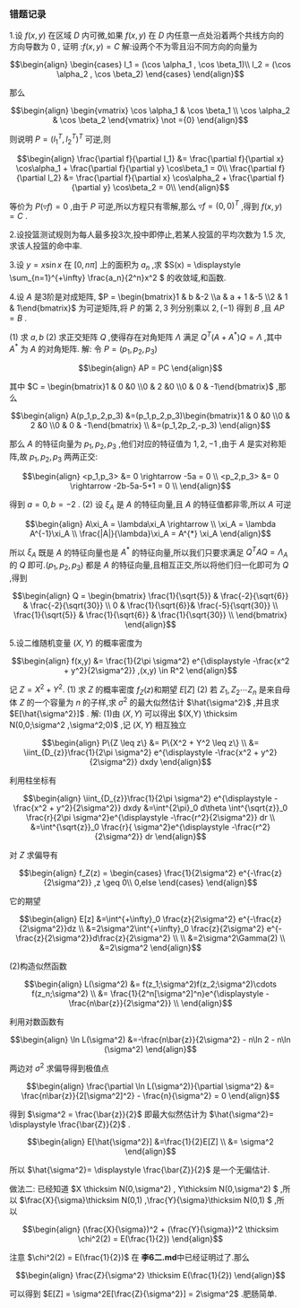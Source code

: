 ### 错题记录
1.设 $f(x,y)$ 在区域 $D$ 内可微,如果 $f(x,y)$ 在 $D$ 内任意一点处沿着两个共线方向的方向导数为 $0$ , 证明 :$f(x,y) = C$
解:设两个不为零且沿不同方向的向量为

$$\begin{align}
    \begin{cases}
        l_1 = (\cos \alpha_1 , \cos \beta_1)\\
        l_2 = (\cos \alpha_2 , \cos \beta_2)
    \end{cases}
\end{align}$$

那么

$$\begin{align}
    \begin{vmatrix}
        \cos \alpha_1 & \cos \beta_1 \\
        \cos \alpha_2 & \cos \beta_2
    \end{vmatrix} \not ={0}
\end{align}$$

则说明 $P = (l_1^T,l_2^T)^T$ 可逆,则

$$\begin{align}
    \frac{\partial f}{\partial l_1} &= \frac{\partial f}{\partial x} \cos\alpha_1 + \frac{\partial f}{\partial y} \cos\beta_1 = 0\\
    \frac{\partial f}{\partial l_2} &= \frac{\partial f}{\partial x} \cos\alpha_2 + \frac{\partial f}{\partial y} \cos\beta_2 = 0\\
\end{align}$$

等价为 $P(\triangledown f) = 0$ ,由于 $P$ 可逆,所以方程只有零解,那么 $\triangledown f = (0,0)^T$ ,得到 $f(x,y) = C$ .

2.设投篮测试规则为每人最多投3次,投中即停止,若某人投篮的平均次数为 $1.5$ 次,求该人投篮的命中率.


3.设 $y = x\sin x$ 在 $[0,n\pi]$ 上的面积为 $a_n$ ,求 $S(x) = \displaystyle \sum_{n=1}^{+\infty} \frac{a_n}{2^n}x^2 $ 的收敛域,和函数.


4.设 $A$ 是3阶是对成矩阵, $P = \begin{bmatrix}1 & b &-2 \\a & a + 1 &-5 \\2 & 1 & 1\end{bmatrix}$ 为可逆矩阵,将 $P$ 的第 $2,3$ 列分别乘以 $2,(-1)$ 得到 $B$ ,且 $AP = B$ .


(1) 求 $a,b$
(2) 求正交矩阵 $Q$ ,使得存在对角矩阵 $\Lambda$ 满足 $Q^T(A + A^{*})Q = \Lambda$ ,其中 $A^{*}$ 为 $A$ 的对角矩阵.
解:
令 $P = (p_1,p_2,p_3)$

$$\begin{align}
    AP = PC 
\end{align}$$

其中 $C = \begin{bmatrix}1 & 0 &0 \\0 & 2  &0 \\0 & 0 & -1\end{bmatrix}$ ,那么

$$\begin{align}
    A(p_1,p_2,p_3) &=(p_1,p_2,p_3)\begin{bmatrix}1 & 0 &0 \\0 & 2  &0 \\0 & 0 & -1\end{bmatrix} \\
    &=(p_1,2p_2,-p_3)
\end{align}$$

那么 $A$ 的特征向量为 $p_1,p_2,p_3$ ,他们对应的特征值为 $1,2,-1$ ,由于 $A$ 是实对称矩阵,故 $p_1,p_2,p_3$ 两两正交:

$$\begin{align}
    <p_1,p_3> &= 0 \rightarrow -5a = 0 \\
    <p_2,p_3> &= 0 \rightarrow -2b-5a-5+1 = 0 \\
\end{align}$$

得到 $a = 0,b=-2$ .
(2)
设 $\xi_A$ 是 $A$ 的特征向量,且 $A$ 的特征值都非零,所以 $A$ 可逆

$$\begin{align}
    A\xi_A = \lambda\xi_A \rightarrow \\
    \xi_A = \lambda A^{-1}\xi_A \\ 
    \frac{|A|}{\lambda}\xi_A = A^{*} \xi_A 
\end{align}$$

所以 $\xi_A$ 既是 $A$ 的特征向量也是 $A^{*}$ 的特征向量,所以我们只要求满足 $Q^TAQ =\Lambda_A$ 的 $Q$ 即可.$(p_1,p_2,p_3)$ 都是 $A$ 的特征向量,且相互正交,所以将他们归一化即可为 $Q$ ,得到

$$\begin{align}
    Q = \begin{bmatrix}
        \frac{1}{\sqrt{5}} & \frac{-2}{\sqrt{6}} & \frac{-2}{\sqrt{30}} \\
        0 & \frac{1}{\sqrt{6}}& \frac{-5}{\sqrt{30}} \\
        \frac{1}{\sqrt{5}} & \frac{1}{\sqrt{6}} & \frac{1}{\sqrt{30}} \\
    \end{bmatrix}
\end{align}$$


5.设二维随机变量 $(X,Y)$ 的概率密度为

$$\begin{align}
    f(x,y) &= \frac{1}{2\pi \sigma^2} e^{\displaystyle -\frac{x^2 + y^2}{2\sigma^2}} ,(x,y) \in R^2
\end{align}$$

记 $Z = X^2 + Y^2$.
(1) 求 $Z$ 的概率密度 $f_Z(z)$和期望 $E[Z]$
(2) 若 $Z_1,Z_2\cdots Z_n$ 是来自母体 $Z$ 的一个容量为 $n$ 的子样,求 $\sigma^2$ 的最大似然估计 $\hat{\sigma^2}$ ,并且求 $E[\hat{\sigma^2}]$ .
解:
(1)由 $(X,Y)$ 可以得出 $(X,Y) \thicksim N(0,0;\sigma^2 ,\sigma^2;0)$ ,记 $(X,Y)$ 相互独立

$$\begin{align}
    P\{Z \leq z\} &= P\{X^2 + Y^2 \leq z\} \\
    &= \iint_{D_{z}}\frac{1}{2\pi \sigma^2} e^{\displaystyle -\frac{x^2 + y^2}{2\sigma^2}} dxdy
\end{align}$$ 

利用柱坐标有

$$\begin{align}
    \iint_{D_{z}}\frac{1}{2\pi \sigma^2} e^{\displaystyle -\frac{x^2 + y^2}{2\sigma^2}} dxdy &=\int^{2\pi}_0 d\theta \int^{\sqrt{z}}_0 \frac{r}{2\pi \sigma^2}e^{\displaystyle -\frac{r^2}{2\sigma^2}} dr \\
    &=\int^{\sqrt{z}}_0 \frac{r}{ \sigma^2}e^{\displaystyle -\frac{r^2}{2\sigma^2}} dr
\end{align}$$

对 $Z$ 求偏导有

$$\begin{align}
    f_Z(z) = \begin{cases}
        \frac{1}{2\sigma^2} e^{-\frac{z}{2\sigma^2}} ,z \geq 0\\
        0,else
    \end{cases}
\end{align}$$

它的期望

$$\begin{align}
    E[z] &=\int^{+\infty}_0 \frac{z}{2\sigma^2} e^{-\frac{z}{2\sigma^2}}dz \\
    &=2\sigma^2\int^{+\infty}_0 \frac{z}{2\sigma^2} e^{-\frac{z}{2\sigma^2}}d\frac{z}{2\sigma^2} \\ \\
    &=2\sigma^2\Gamma(2) \\
    &=2\sigma^2
\end{align}$$

(2)构造似然函数

$$\begin{align}
    L(\sigma^2) &= f(z_1;\sigma^2)f(z_2;\sigma^2)\cdots f(z_n;\sigma^2) \\
    &= \frac{1}{2^n[\sigma^2]^n}e^{\displaystyle -\frac{n\bar{z}}{2\sigma^2}} \\
\end{align}$$

利用对数函数有

$$\begin{align}
    \ln L(\sigma^2) &=-\frac{n\bar{z}}{2\sigma^2} - n\ln 2 - n\ln (\sigma^2)
\end{align}$$

两边对 $\sigma^2$ 求偏导得到极值点

$$\begin{align}
    \frac{\partial \ln L(\sigma^2)}{\partial \sigma^2} &= \frac{n\bar{z}}{2[\sigma^2]^2} - \frac{n}{\sigma^2} = 0
\end{align}$$

得到 $\sigma^2 = \frac{\bar{z}}{2}$ 即最大似然估计为 $\hat{\sigma^2}= \displaystyle \frac{\bar{Z}}{2}$ .

$$\begin{align}
    E[\hat{\sigma^2}] &=\frac{1}{2}E[Z] \\
    &= \sigma^2
\end{align}$$

所以 $\hat{\sigma^2}= \displaystyle \frac{\bar{Z}}{2}$ 是一个无偏估计.

做法二:
已经知道 $X \thicksim N(0,\sigma^2) , Y\thicksim N(0,\sigma^2) $ ,所以 $\frac{X}{\sigma}\thicksim N(0,1) ,\frac{Y}{\sigma}\thicksim N(0,1) $ ,所以

$$\begin{align}
    (\frac{X}{\sigma})^2 + (\frac{Y}{\sigma})^2 \thicksim \chi^2(2) = E(\frac{1}{2})
\end{align}$$

注意 $\chi^2(2) = E(\frac{1}{2})$ 在 **李6二.md**中已经证明过了.那么

$$\begin{align}
    \frac{Z}{\sigma^2} \thicksim E(\frac{1}{2})
\end{align}$$

可以得到 $E[Z] = \sigma^2E[\frac{Z}{\sigma^2}] = 2\sigma^2$ .肥肠简单.





